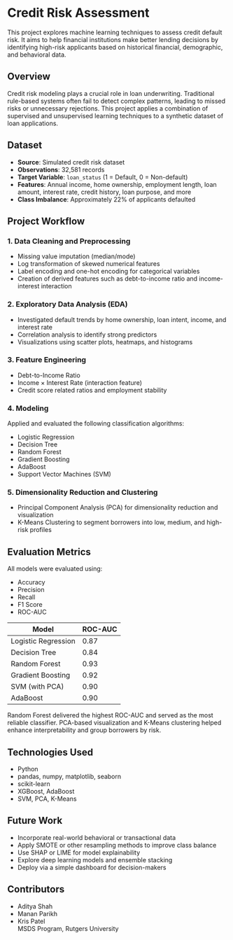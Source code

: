 # Credit Risk Assessment
This project explores machine learning techniques to assess credit default risk. It aims to help financial institutions make better lending decisions by identifying high-risk applicants based on historical financial, demographic, and behavioral data.

## Overview

Credit risk modeling plays a crucial role in loan underwriting. Traditional rule-based systems often fail to detect complex patterns, leading to missed risks or unnecessary rejections. This project applies a combination of supervised and unsupervised learning techniques to a synthetic dataset of loan applications.

## Dataset

- **Source**: Simulated credit risk dataset
- **Observations**: 32,581 records
- **Target Variable**: `loan_status` (1 = Default, 0 = Non-default)
- **Features**: Annual income, home ownership, employment length, loan amount, interest rate, credit history, loan purpose, and more
- **Class Imbalance**: Approximately 22% of applicants defaulted

## Project Workflow

### 1. Data Cleaning and Preprocessing
- Missing value imputation (median/mode)
- Log transformation of skewed numerical features
- Label encoding and one-hot encoding for categorical variables
- Creation of derived features such as debt-to-income ratio and income-interest interaction

### 2. Exploratory Data Analysis (EDA)
- Investigated default trends by home ownership, loan intent, income, and interest rate
- Correlation analysis to identify strong predictors
- Visualizations using scatter plots, heatmaps, and histograms

### 3. Feature Engineering
- Debt-to-Income Ratio
- Income × Interest Rate (interaction feature)
- Credit score related ratios and employment stability

### 4. Modeling
Applied and evaluated the following classification algorithms:
- Logistic Regression
- Decision Tree
- Random Forest
- Gradient Boosting
- AdaBoost
- Support Vector Machines (SVM)

### 5. Dimensionality Reduction and Clustering
- Principal Component Analysis (PCA) for dimensionality reduction and visualization
- K-Means Clustering to segment borrowers into low, medium, and high-risk profiles

## Evaluation Metrics

All models were evaluated using:
- Accuracy
- Precision
- Recall
- F1 Score
- ROC-AUC

| Model              | ROC-AUC |
|-------------------|---------|
| Logistic Regression | 0.87   |
| Decision Tree       | 0.84   |
| Random Forest       | 0.93   |
| Gradient Boosting   | 0.92   |
| SVM (with PCA)      | 0.90   |
| AdaBoost            | 0.90   |

Random Forest delivered the highest ROC-AUC and served as the most reliable classifier. PCA-based visualization and K-Means clustering helped enhance interpretability and group borrowers by risk.

## Technologies Used

- Python
- pandas, numpy, matplotlib, seaborn
- scikit-learn
- XGBoost, AdaBoost
- SVM, PCA, K-Means

## Future Work

- Incorporate real-world behavioral or transactional data
- Apply SMOTE or other resampling methods to improve class balance
- Use SHAP or LIME for model explainability
- Explore deep learning models and ensemble stacking
- Deploy via a simple dashboard for decision-makers

## Contributors

- Aditya Shah  
- Manan Parikh  
- Kris Patel  
MSDS Program, Rutgers University
